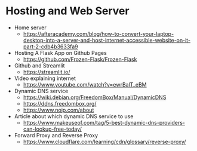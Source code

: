 # Hosting and Web Server
- Home server
    - https://afteracademy.com/blog/how-to-convert-your-laptop-desktop-into-a-server-and-host-internet-accessible-website-on-it-part-2-cdb4b3633fa9
- Hosting A Flask App on Github Pages
    - https://github.com/Frozen-Flask/Frozen-Flask
- Github and Streamlit
    - https://streamlit.io/
- Video explaining internet
    - https://www.youtube.com/watch?v=ewrBalT_eBM
- Dynamic DNS service
    - https://wiki.debian.org/FreedomBox/Manual/DynamicDNS
    - https://ddns.freedombox.org/
    - https://www.noip.com/about
- Article about which dynamic DNS service to use
    - https://www.makeuseof.com/tag/5-best-dynamic-dns-providers-can-lookup-free-today/
- Forward Proxy and Reverse Proxy
    - https://www.cloudflare.com/learning/cdn/glossary/reverse-proxy/